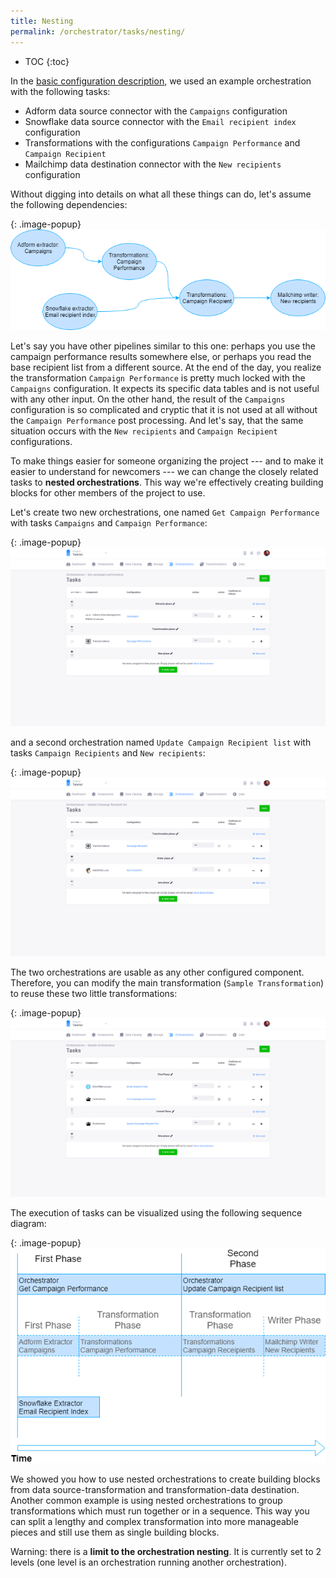 ```yaml
---
title: Nesting
permalink: /orchestrator/tasks/nesting/
---
```


* TOC
{:toc}

In the [basic configuration description](/orchestrator/tasks/), we used an example orchestration
with the following tasks:

- Adform data source connector with the `Campaigns` configuration
- Snowflake data source connector with the `Email recipient index` configuration
- Transformations with the configurations `Campaign Performance` and `Campaign Recipient`
- Mailchimp data destination connector with the `New recipients` configuration

Without digging into details on what all these things can do, let's assume the following dependencies:

{: .image-popup}
![Task Dependencies](/orchestrator/tasks/nesting/dependencies-1.png)

Let's say you have other pipelines similar to this one: perhaps you use the campaign performance results somewhere else,
or perhaps you read the base recipient list from a different source. At the end of the day, you realize
the transformation `Campaign Performance` is pretty much locked with the `Campaigns` configuration. It expects
its specific data tables and is not useful with any other input. On the other hand, the result of the `Campaigns`
configuration is so complicated and cryptic that it is not used at all without the `Campaign Performance`
post processing. And let's say, that the same situation occurs with the `New recipients` and `Campaign Recipient` configurations.

To make things easier for someone organizing the project --- and to make it easier to understand for newcomers --- we
can change the closely related tasks to **nested orchestrations**. This way we're effectively creating building blocks for
other members of the project to use.

Let's create two new orchestrations, one named `Get Campaign Performance` with tasks `Campaigns` and `Campaign Performance`:

{: .image-popup}
![Screenshot - Orchestration Get Campaign Performance](/orchestrator/tasks/nesting/tasks-1.png)

and a second orchestration named `Update Campaign Recipient list` with tasks `Campaign Recipients` and `New recipients`:

{: .image-popup}
![Screenshot - Orchestration Update Campaign Recipient list](/orchestrator/tasks/nesting/tasks-2.png)

The two orchestrations are usable as any other configured component. Therefore, you can modify the main
transformation (`Sample Transformation`) to reuse these two little transformations:

{: .image-popup}
![Screenshot - Orchestration Update Campaign Recipient list](/orchestrator/tasks/nesting/tasks-3.png)

The execution of tasks can be visualized using the following sequence diagram:

{: .image-popup}
![Screenshot - Orchestration Update Campaign Recipient list](/orchestrator/tasks/nesting/orchestration-sequence-1.png)

We showed you how to use nested orchestrations to create building blocks from data source-transformation and transformation-data destination.
Another common example is using nested orchestrations to group transformations which must run together or in a sequence.
This way you can split a lengthy and complex transformation into more manageable pieces and still use them as single building blocks.

Warning: there is a **limit to the orchestration nesting**. It is currently set to 2 levels (one level is an orchestration running another orchestration).
